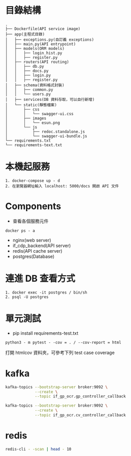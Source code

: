 # 目錄結構
```
.
├── Dockerfile(API service image)
├── app(主程式目錄)
│   ├── exceptions.py(自訂義 exceptions)
│   ├── main.py(API entrypoint)
│   ├── models(ORM models)
│   │   ├── login_hist.py
│   │   ├── register.py
│   ├── routers(API routing)
│   │   ├── db.py
│   │   ├── docs.py
│   │   ├── login.py
│   │   ├── register.py
│   ├── schema(資料格式封裝)
│   │   ├── common.py
│   │   └── users.py
│   ├── services(DB 資料存取，可以自行新增)
│   └── static(靜態檔案)
│       ├── css
│       │   └── swagger-ui.css
│       ├── images
│       │   └── esun.png
│       └── js
│           ├── redoc.standalone.js
│           └── swagger-ui-bundle.js
└── requirements.txt
└── requirements-text.txt
```

# 本機起服務
```
1. docker-compose up - d
2. 在瀏覽器網址輸入 localhost: 5000/docs 開啟 API 文件
```

# Components
* 查看各個服務元件
```
docker ps - a
```
* nginx(web server)
* if_cdp_backend(API server)
* redis(API cache server)
* postgres(Database)

# 連進 DB 查看方式
```
1. docker exec -it postgres / bin/sh
2. psql -U postgres
```

# 單元測試
* pip install requirements-test.txt
```
python3 - m pytest - -cov = . / --cov-report = html
```
打開 htmlcov 資料夾，可參考下列 test case coverage

# kafka
```sh
kafka-topics --bootstrap-server broker:9092 \
             --create \
             --topic if_gp_ocr.gp_controller_callback
```
```sh
kafka-topics --bootstrap-server broker:9092 \
             --create \
             --topic if_gp_ocr.cv_controller_callback
```


# redis
```sh
redis-cli - -scan | head - 10
```
